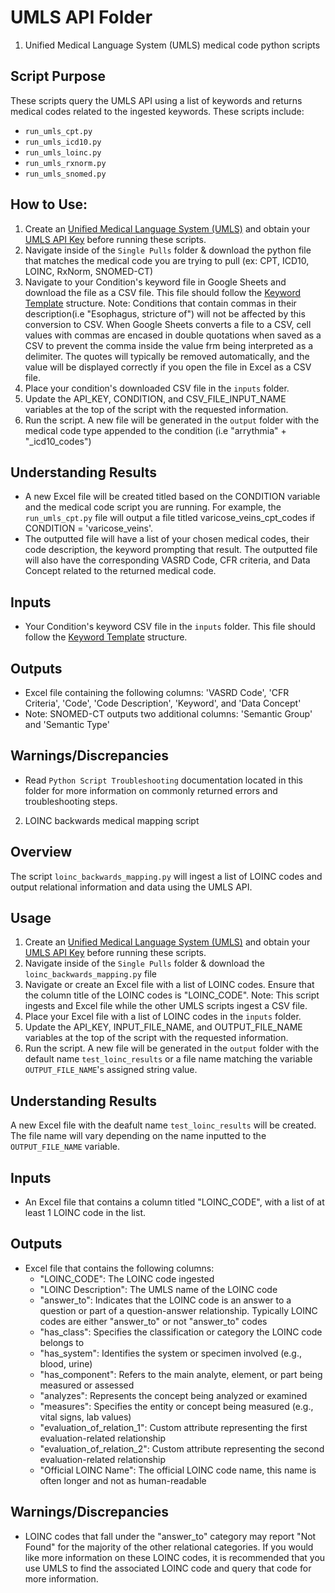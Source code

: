 # UMLS API Folder
1. Unified Medical Language System (UMLS) medical code python scripts 

## Script Purpose
These scripts query the UMLS API using a list of keywords and returns medical codes related to the ingested keywords.  These scripts include: 
- `run_umls_cpt.py`
- `run_umls_icd10.py`
- `run_umls_loinc.py`
- `run_umls_rxnorm.py`
- `run_umls_snomed.py`

## How to Use:
1) Create an [Unified Medical Language System (UMLS)](https://uts.nlm.nih.gov/uts/umls/home) and obtain your [UMLS API Key](https://uts.nlm.nih.gov/uts/profile) before running these scripts.
2) Navigate inside of the `Single Pulls` folder & download the python file that matches the medical code you are trying to pull (ex: CPT, ICD10, LOINC, RxNorm, SNOMED-CT) 
3) Navigate to your Condition's keyword file in Google Sheets and download the file as a CSV file. This file should follow the [Keyword Template](https://docs.google.com/spreadsheets/d/1_RapZeT2gHfZQERkFxnjQZEbvCiMd5hNdy9sqATFvNw/edit?gid=0#gid=0) structure.
Note: Conditions that contain commas in their description(i.e "Esophagus, stricture of") will not be affected by this conversion to CSV.  When Google Sheets converts a file to a CSV, cell values with commas are encased in double quotations when saved as a CSV to prevent the comma inside the value frm being interpreted as a delimiter. The quotes will typically be removed automatically, and the value will be displayed correctly if you open the file in Excel as a CSV file. 
4) Place your condition's downloaded CSV file in the `inputs` folder.  
5) Update the API_KEY, CONDITION, and CSV_FILE_INPUT_NAME variables at the top of the script with the requested information. 
6) Run the script.  A new file will be generated in the `output` folder with the medical code type appended to the condition (i.e "arrythmia" + "_icd10_codes")

## Understanding Results
- A new Excel file will be created titled based on the CONDITION variable and the medical code script you are running.  For example, the `run_umls_cpt.py` file will output a file titled varicose_veins_cpt_codes if CONDITION = 'varicose_veins'.
- The outputted file will have a list of your chosen medical codes, their code description, the keyword prompting that result.  The outputted file will also have the corresponding VASRD Code, CFR criteria, and Data Concept related to the returned medical code.   

## Inputs
- Your Condition's keyword CSV file in the `inputs` folder.  This file should follow the [Keyword Template](https://docs.google.com/spreadsheets/d/1_RapZeT2gHfZQERkFxnjQZEbvCiMd5hNdy9sqATFvNw/edit?gid=0#gid=0) structure.

## Outputs
- Excel file containing the following columns: 'VASRD Code', 'CFR Criteria', 'Code', 'Code Description', 'Keyword', and 'Data Concept'
- Note: SNOMED-CT outputs two additional columns: 'Semantic Group' and 'Semantic Type'

## Warnings/Discrepancies 
- Read `Python Script Troubleshooting` documentation located in this folder for more information on commonly returned errors and troubleshooting steps. 

2. LOINC backwards medical mapping script

## Overview
The script `loinc_backwards_mapping.py` will ingest a list of LOINC codes and output relational information and data using the UMLS API.

## Usage
1) Create an [Unified Medical Language System (UMLS)](https://uts.nlm.nih.gov/uts/umls/home) and obtain your [UMLS API Key](https://uts.nlm.nih.gov/uts/profile) before running these scripts.
2) Navigate inside of the `Single Pulls` folder & download the `loinc_backwards_mapping.py` file 
3) Navigate or create an Excel file with a list of LOINC codes. Ensure that the column title of the LOINC codes is "LOINC_CODE".
Note: This script ingests and Excel file while the other UMLS scripts ingest a CSV file.  
4) Place your Excel file with a list of LOINC codes in the `inputs` folder.    
5) Update the API_KEY, INPUT_FILE_NAME, and OUTPUT_FILE_NAME variables at the top of the script with the requested information. 
6) Run the script.  A new file will be generated in the `output` folder with the default name `test_loinc_results` or a file name matching the variable `OUTPUT_FILE_NAME`'s assigned string value.

## Understanding Results
A new Excel file with the deafult name `test_loinc_results` will be created. The file name will vary depending on the name inputted to the  `OUTPUT_FILE_NAME` variable. 

## Inputs
- An Excel file that contains a column titled "LOINC_CODE", with a list of at least 1 LOINC code in the list.   

## Outputs
- Excel file that contains the following columns: 
    - "LOINC_CODE": The LOINC code ingested
    - "LOINC Description": The UMLS name of the LOINC code
    - "answer_to":  Indicates that the LOINC code is an answer to a question or part of a question-answer relationship. Typically LOINC codes are either "answer_to" or not "answer_to" codes 
    - "has_class": Specifies the classification or category the LOINC code belongs to
    - "has_system": Identifies the system or specimen involved (e.g., blood, urine)
    - "has_component": Refers to the main analyte, element, or part being measured or assessed
    - "analyzes": Represents the concept being analyzed or examined
    - "measures": Specifies the entity or concept being measured (e.g., vital signs, lab values)
    - "evaluation_of_relation_1": Custom attribute representing the first evaluation-related relationship
    - "evaluation_of_relation_2": Custom attribute representing the second evaluation-related relationship
    - "Official LOINC Name": The official LOINC code name, this name is often longer and not as human-readable 

## Warnings/Discrepancies 
- LOINC codes that fall under the "answer_to" category may report "Not Found" for the majority of the other relational categories.  If you would like more information on these LOINC codes, it is recommended that you use UMLS to find the associated LOINC code and query that code for more information. 
